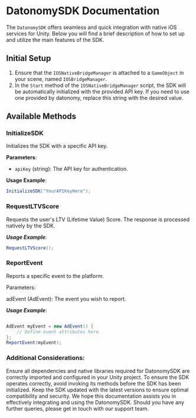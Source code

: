 # DatonomySDK Documentation

The `DatonomySDK` offers seamless and quick integration with native iOS services for Unity. Below you will find a brief description of how to set up and utilize the main features of the SDK.

## Initial Setup

1. Ensure that the `IOSNativeBridgeManager` is attached to a `GameObject` in your scene, named `IOSBridgeManager`.
2. In the `Start` method of the `IOSNativeBridgeManager` script, the SDK will be automatically initialized with the provided API key. If you need to use one provided by datonomy, replace this string with the desired value.

## Available Methods

### InitializeSDK

Initializes the SDK with a specific API key.

**Parameters**:
- `apiKey` (string): The API key for authentication.

**Usage Example**:
```csharp
InitializeSDK("YourAPIKeyHere");
```
### RequestLTVScore

Requests the user's LTV (Lifetime Value) Score. The response is processed natively by the SDK.

***Usage Example***:

```csharp
RequestLTVScore();
```
### ReportEvent
Reports a specific event to the platform.

Parameters:

adEvent (AdEvent): The event you wish to report.

***Usage Example***:

```csharp

AdEvent myEvent = new AdEvent() {
    // Define event attributes here
};
ReportEvent(myEvent);
```
### Additional Considerations:

Ensure all dependencies and native libraries required for DatonomySDK are correctly imported and configured in your Unity project. To ensure the SDK operates correctly, avoid invoking its methods before the SDK has been initialized. Keep the SDK updated with the latest versions to ensure optimal compatibility and security. We hope this documentation assists you in effectively integrating and using the DatonomySDK. Should you have any further queries, please get in touch with our support team.
 

